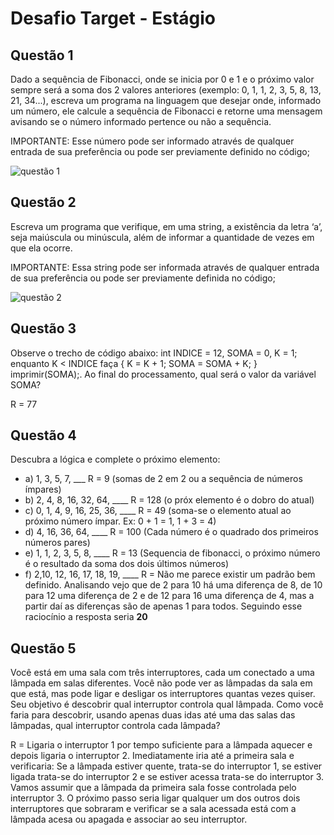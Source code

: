 # Desafio Target - Estágio
## Questão 1
Dado a sequência de Fibonacci, onde se inicia por 0 e 1 e o próximo valor sempre será a soma dos 2 valores anteriores (exemplo: 0, 1, 1, 2, 3, 5, 8, 13, 21, 34...), escreva um programa na linguagem que desejar onde, informado um número, ele calcule a sequência de Fibonacci e retorne uma mensagem avisando se o número informado pertence ou não a sequência. 

IMPORTANTE: Esse número pode ser informado através de qualquer entrada de sua preferência ou pode ser previamente definido no código;

![questão 1](https://i.ibb.co/mJMvsfP/questao1.png)

## Questão 2
Escreva um programa que verifique, em uma string, a existência da letra ‘a’, seja maiúscula ou minúscula, além de informar a quantidade de vezes em que ela ocorre.

IMPORTANTE: Essa string pode ser informada através de qualquer entrada de sua preferência ou pode ser previamente definida no código;

![questão 2](https://i.ibb.co/1vcVtrN/questao2.png)

## Questão 3
Observe o trecho de código abaixo: int INDICE = 12, SOMA = 0, K = 1; enquanto K < INDICE faça { K = K + 1; SOMA = SOMA + K; } imprimir(SOMA);. Ao final do processamento, qual será o valor da variável SOMA?

R = 77

## Questão 4
Descubra a lógica e complete o próximo elemento:
- a) 1, 3, 5, 7, ___ R = 9 (somas de 2 em 2 ou a sequência de números ímpares)
- b) 2, 4, 8, 16, 32, 64, ____ R = 128 (o próx elemento é o dobro do atual)
- c) 0, 1, 4, 9, 16, 25, 36, ____ R = 49 (soma-se o elemento atual ao próximo número ímpar. Ex: 0 + 1 = 1, 1 + 3 = 4)
- d) 4, 16, 36, 64, ____ R = 100 (Cada número é o quadrado dos primeiros números pares)
- e) 1, 1, 2, 3, 5, 8, ____ R = 13 (Sequencia de fibonacci, o próximo número é o resultado da soma dos dois últimos números)
- f) 2,10, 12, 16, 17, 18, 19, ____ R = Não me parece existir um padrão bem definido. Analisando vejo que de 2 para 10 há uma diferença de 8, de 10 para 12 uma diferença de 2 e de 12 para 16 uma diferença de 4, mas a partir daí as diferenças são de apenas 1 para todos. Seguindo esse raciocínio a resposta seria **20**


## Questão 5
Você está em uma sala com três interruptores, cada um conectado a uma lâmpada em salas diferentes. Você não pode ver as lâmpadas da sala em que está, mas pode ligar e desligar os interruptores quantas vezes quiser. Seu objetivo é descobrir qual interruptor controla qual lâmpada. Como você faria para descobrir, usando apenas duas idas até uma das salas das lâmpadas, qual interruptor controla cada lâmpada?

R = Ligaria o interruptor 1 por tempo suficiente para a lâmpada aquecer e depois ligaria o interruptor 2. Imediatamente iria até a primeira sala e verificaria: Se a lâmpada estiver quente, trata-se do interruptor 1, se estiver ligada trata-se do interruptor 2 e se estiver acessa trata-se do interruptor 3. Vamos assumir que a lâmpada da primeira sala fosse controlada pelo interruptor 3. O próximo passo seria ligar qualquer um dos outros dois interruptores que sobraram e verificar se a sala acessada está com a lâmpada acesa ou apagada e associar ao seu interruptor.